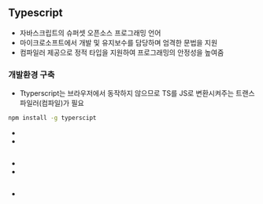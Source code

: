 ## Typescript
- 자바스크립트의 슈퍼셋 오픈소스 프로그래밍 언어 
- 마이크로소프트에서 개발 및 유지보수를 담당하며 엄격한 문법을 지원 
- 컴파일러 제공으로 정적 타입을 지원하여 프로그래밍의 안정성을 높여줌 

### 개발환경 구축
- Ttyperscript는 브라우저에서 동작하지 않으므로 TS를 JS로 변환시켜주는 트랜스파일러(컴파일)가 필요

```bash
npm install -g typerscipt
```

- 
-  

```bash

```

- 
- 

```bash

```

- 

```bash

```
